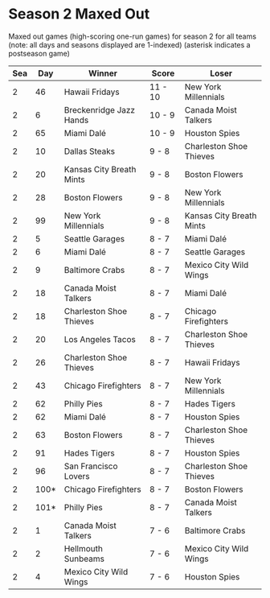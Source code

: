 # Season 2 Maxed Out



Maxed out games (high-scoring one-run games) for season 2 for all teams (note: all days and seasons displayed are 1-indexed) (asterisk indicates a postseason game)


| Sea | Day | Winner | Score | Loser | 
| ------ |------ |------ |------ |------ |
| 2 | 46 | Hawaii Fridays | 11 - 10 | New York Millennials | 
| 2 | 6 | Breckenridge Jazz Hands | 10 - 9 | Canada Moist Talkers | 
| 2 | 65 | Miami Dalé | 10 - 9 | Houston Spies | 
| 2 | 10 | Dallas Steaks | 9 - 8 | Charleston Shoe Thieves | 
| 2 | 20 | Kansas City Breath Mints | 9 - 8 | Boston Flowers | 
| 2 | 28 | Boston Flowers | 9 - 8 | New York Millennials | 
| 2 | 99 | New York Millennials | 9 - 8 | Kansas City Breath Mints | 
| 2 | 5 | Seattle Garages | 8 - 7 | Miami Dalé | 
| 2 | 6 | Miami Dalé | 8 - 7 | Seattle Garages | 
| 2 | 9 | Baltimore Crabs | 8 - 7 | Mexico City Wild Wings | 
| 2 | 18 | Canada Moist Talkers | 8 - 7 | Miami Dalé | 
| 2 | 18 | Charleston Shoe Thieves | 8 - 7 | Chicago Firefighters | 
| 2 | 20 | Los Angeles Tacos | 8 - 7 | Charleston Shoe Thieves | 
| 2 | 26 | Charleston Shoe Thieves | 8 - 7 | Hawaii Fridays | 
| 2 | 43 | Chicago Firefighters | 8 - 7 | New York Millennials | 
| 2 | 62 | Philly Pies | 8 - 7 | Hades Tigers | 
| 2 | 62 | Miami Dalé | 8 - 7 | Houston Spies | 
| 2 | 63 | Boston Flowers | 8 - 7 | Charleston Shoe Thieves | 
| 2 | 91 | Hades Tigers | 8 - 7 | Houston Spies | 
| 2 | 96 | San Francisco Lovers | 8 - 7 | Charleston Shoe Thieves | 
| 2 | 100* | Chicago Firefighters | 8 - 7 | Boston Flowers | 
| 2 | 101* | Philly Pies | 8 - 7 | Canada Moist Talkers | 
| 2 | 1 | Canada Moist Talkers | 7 - 6 | Baltimore Crabs | 
| 2 | 2 | Hellmouth Sunbeams | 7 - 6 | Mexico City Wild Wings | 
| 2 | 4 | Mexico City Wild Wings | 7 - 6 | Houston Spies | 


